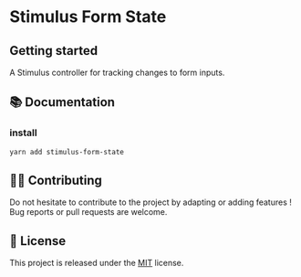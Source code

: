 # Stimulus Form State

## Getting started

A Stimulus controller for tracking changes to form inputs.

## 📚 Documentation

### install
```bash
yarn add stimulus-form-state
```


## 👷‍♂️ Contributing

Do not hesitate to contribute to the project by adapting or adding features ! Bug reports or pull requests are welcome.

## 📝 License

This project is released under the [MIT](http://opensource.org/licenses/MIT) license.
